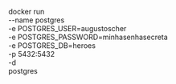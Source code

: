 docker run \
  --name postgres \
  -e POSTGRES_USER=augustoscher \
  -e POSTGRES_PASSWORD=minhasenhasecreta \
  -e POSTGRES_DB=heroes \
  -p 5432:5432 \
  -d \
  postgres

